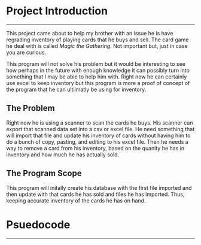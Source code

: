 # Project Introduction #
---
This project came about to help my brother with an issue he is have regrading inventory of playing cards that he buys and sell. The card game he deal with is called *Magic the Gathering*. Not important but, just in case you are curious. 

This program will not solve his problem but it would be interesting to see how perhaps in the future with enough knowledge it can possibly turn into something that I may be able to help him with. Right now he can certainly use excel to keep inventory but this program is more a proof of concept of the program that he can ultilmatly be using for inventory. 

## The Problem ##
Right now he is using a scanner to scan the cards he buys. His scanner can export that scanned data set into a csv or excel file. He need something that will import that file and update his inventory of cards without having him to do a bunch of copy, pasting, and editing to his excel file. Then he needs a way to remove a card from his inventory, based on the quanity he has in inventory and how much he has actually sold. 

## The Program Scope ##
This program will initally create his database with the first file imported and then update with that cards he has sold and files he has imported. Thus, keeping accurate inventory of the cards he has on hand.

# Psuedocode #
---



